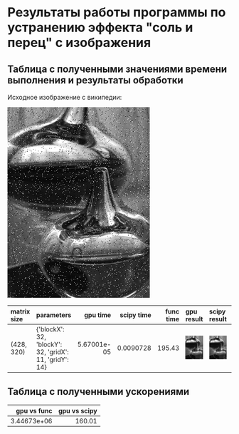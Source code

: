 <h1>Результаты работы программы по устранению эффекта "соль и перец" с изображения</h1>

<h2>Таблица с полученными значениями времени выполнения и результаты обработки</h2>

<p>Исходное изображение с википедии:</p>

![Alt Text](Noise_salt_and_pepper.bmp)

| matrix size   | parameters                                             |    gpu time |   scipy time |   func time | gpu result               | scipy result               | func result               |
|:--------------|:-------------------------------------------------------|------------:|-------------:|------------:|:-------------------------|:---------------------------|:--------------------------|
| (428, 320)    | {'blockX': 32, 'blockY': 32, 'gridX': 11, 'gridY': 14} | 5.67001e-05 |    0.0090728 |      195.43 | ![Alt Text](out_gpu.bmp) | ![Alt Text](out_scipy.bmp) | ![Alt Text](out_func.bmp) |

<h2>Таблица с полученными ускорениями</h2>

|   gpu vs func |   gpu vs scipy |
|--------------:|---------------:|
|   3.44673e+06 |         160.01 |